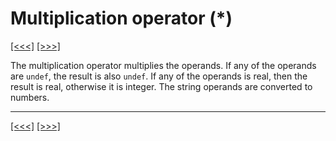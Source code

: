 # Multiplication operator (\*)

[\[\<\<\<\]](ug_9.10.1.1.md) [\[\>\>\>\]](ug_9.10.1.3.md)

The multiplication operator multiplies the operands. If any of the
operands are `undef`, the result is also `undef`. If any of the operands
is real, then the result is real, otherwise it is integer. The string
operands are converted to numbers.

-----

[\[\<\<\<\]](ug_9.10.1.1.md) [\[\>\>\>\]](ug_9.10.1.3.md)
